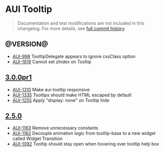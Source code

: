 # AUI Tooltip

> Documentation and test modifications are not included in this changelog. For more details, see [full commit history](https://github.com/liferay/alloy-ui/commits/master/src/aui-tooltip).

## @VERSION@

* [AUI-998](https://issues.liferay.com/browse/AUI-998) TooltipDelegate appears to ignore cssClass option
* [AUI-1619](https://issues.liferay.com/browse/AUI-1619) Cannot set zIndex on Tooltip

## [3.0.0pr1](https://github.com/liferay/alloy-ui/releases/tag/3.0.0pr1)

* [AUI-1310](https://issues.liferay.com/browse/AUI-1310) Make aui-tooltip responsive
* [AUI-1335](https://issues.liferay.com/browse/AUI-1335) Tooltips should make HTML escaped by default
* [AUI-1255](https://issues.liferay.com/browse/AUI-1255) Apply "display: none" on Tooltip hide

## [2.5.0](https://github.com/liferay/alloy-ui/releases/tag/2.5.0)

* [AUI-1163](https://issues.liferay.com/browse/AUI-1163) Remove unnecessary constants
* [AUI-1162](https://issues.liferay.com/browse/AUI-1162) Decouple animation logic from tooltip-base to a new widget called Widget Transition
* [AUI-1092](https://issues.liferay.com/browse/AUI-1092) Tooltip should stay open when hovering over tooltip help box